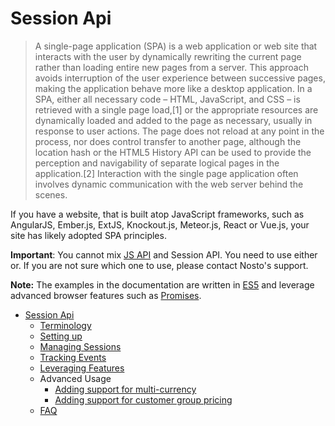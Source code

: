 # Session Api

> A single-page application \(SPA\) is a web application or web site that interacts with the user by dynamically rewriting the current page rather than loading entire new pages from a server. This approach avoids interruption of the user experience between successive pages, making the application behave more like a desktop application. In a SPA, either all necessary code – HTML, JavaScript, and CSS – is retrieved with a single page load,\[1\] or the appropriate resources are dynamically loaded and added to the page as necessary, usually in response to user actions. The page does not reload at any point in the process, nor does control transfer to another page, although the location hash or the HTML5 History API can be used to provide the perception and navigability of separate logical pages in the application.\[2\] Interaction with the single page application often involves dynamic communication with the web server behind the scenes.

If you have a website, that is built atop JavaScript frameworks, such as AngularJS, Ember.js, ExtJS, Knockout.js, Meteor.js, React or Vue.js, your site has likely adopted SPA principles.

**Important**: You cannot mix [JS API](../../apis/js-apis/) and Session API. You need to use either or. If you are not sure which one to use, please contact Nosto's support.

**Note:** The examples in the documentation are written in [ES5](https://www.ecma-international.org/ecma-262/5.1/) and leverage advanced browser features such as [Promises](https://developer.mozilla.org/en-US/docs/Web/JavaScript/Reference/Global_Objects/Promise).

* [Session Api](./)
  * [Terminology](session-api-terminology.md)
  * [Setting up](spa-basics-setting-up.md)
  * [Managing Sessions](spa-basics-managing-sessions.md)
  * [Tracking Events](spa-basics-tracking-events.md)
  * [Leveraging Features](spa-basics-leveraging-features.md)
  * Advanced Usage
    * [Adding support for multi-currency](advanced-usage/spa-adding-support-for-multi-currency.md)
    * [Adding support for customer group pricing](advanced-usage/spa-adding-support-for-customer-group-pricing.md)
  * [FAQ](spa-faq.md)

